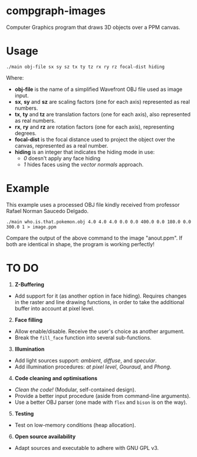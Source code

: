 # compgraph-images
Computer Graphics program that draws 3D objects over a PPM canvas.

# Usage
`./main obj-file sx sy sz tx ty tz rx ry rz focal-dist hiding`

Where:

* **obj-file** is the name of a simplified Wavefront OBJ file used as image input.
* **sx**, **sy** and **sz** are scaling factors (one for each axis) represented as real numbers.
* **tx**, **ty** and **tz** are translation factors (one for each axis), also represented as real numbers.
* **rx**, **ry** and **rz** are rotation factors (one for each axis), representing degrees.
* **focal-dist** is the focal distance used to project the object over the canvas, represented as a real number.
* **hiding** is an integer that indicates the hiding mode in use:
  * *0* doesn't apply any face hiding
  * *1* hides faces using the *vector normals* approach.

# Example
This example uses a processed OBJ file kindly received from professor Rafael Norman Saucedo Delgado.

`./main who.is.that.pokemon.obj 4.0 4.0 4.0 0.0 0.0 400.0 0.0 180.0 0.0 300.0 1 > image.ppm`

Compare the output of the above command to the image "anout.ppm". If both are identical in shape, the program is working perfectly!

# TO DO
1. **Z-Buffering**
  * Add support for it (as another option in face hiding). Requires changes in the raster and line drawing functions, in order to take the additional buffer into account at pixel level.
2. **Face filling**
  * Allow enable/disable. Receive the user's choice as another argument.
  * Break the `fill_face` function into several sub-functions.
3. **Illumination**
  * Add light sources support: *ambient*, *diffuse*, and *specular*.
  * Add illumination procedures: *at pixel level*, *Gouraud*, and *Phong*.
4. **Code cleaning and optimisations**
  * *Clean the code!* (Modular, self-contained design).
  * Provide a better input procedure (aside from command-line arguments).
  * Use a better OBJ parser (one made with `flex` and `bison` is on the way).
5. **Testing**
  * Test on low-memory conditions (heap allocation).
6. **Open source availability**
  * Adapt sources and executable to adhere with GNU GPL v3.